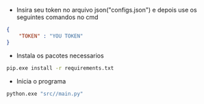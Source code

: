 - Insira seu token no arquivo json("configs.json") e depois use os seguintes comandos no cmd

```json
{
    "TOKEN" : "YOU TOKEN"
}
```

- Instala os pacotes necessarios

```cmd
pip.exe install -r requirements.txt
```
- Inicia o programa

```cmd
python.exe "src//main.py"
```